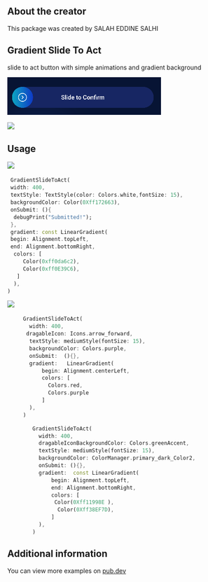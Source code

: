 ## About the creator
This package was created by SALAH EDDINE SALHI 

## Gradient Slide To Act
slide to act button with simple animations and gradient background

![img.png](img.png)

![](../../../Downloads/gif.gif)

 
## Usage

![](../../../Downloads/gif.gif)

```dart
 GradientSlideToAct(
 width: 400,
 textStyle: TextStyle(color: Colors.white,fontSize: 15),
 backgroundColor: Color(0Xff172663),
 onSubmit: (){
  debugPrint("Submitted!");
 },
 gradient: const LinearGradient(
 begin: Alignment.topLeft,
 end: Alignment.bottomRight,
  colors: [
     Color(0xff0da6c2),
     Color(0xff0E39C6),
   ]
  ),
)
```


![](../../../Downloads/gif-2.gif)
```dart
     GradientSlideToAct(
       width: 400,
      dragableIcon: Icons.arrow_forward,
       textStyle: mediumStyle(fontSize: 15),
       backgroundColor: Colors.purple,
       onSubmit:  (){},
       gradient:   LinearGradient(
           begin: Alignment.centerLeft,
           colors: [
             Colors.red,
             Colors.purple
           ]
       ),
     )
```

```dart
        GradientSlideToAct(
          width: 400,
          dragableIconBackgroundColor: Colors.greenAccent,
          textStyle: mediumStyle(fontSize: 15),
          backgroundColor: ColorManager.primary_dark_Color2,
          onSubmit: (){},
          gradient:  const LinearGradient(
              begin: Alignment.topLeft,
              end: Alignment.bottomRight,
              colors: [
               Color(0Xff11998E ), 
                Color(0Xff38EF7D), 
              ]
          ),
        )
```


## Additional information

You can view more examples on [pub.dev](https://pub.dev/packages/gradient_slide_to_act)

